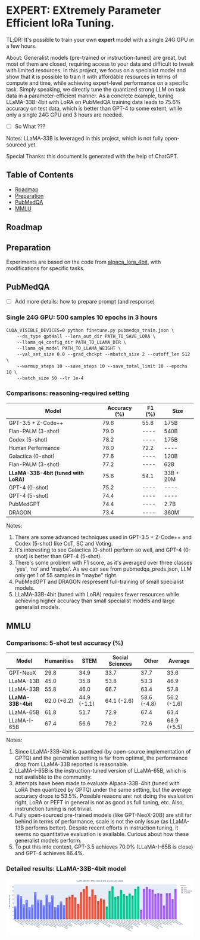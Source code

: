 # EXPERT: EXtremely Parameter Efficient loRa Tuning. 

TL;DR: It's possible to train your own **expert** model with a single 24G GPU in a few hours.

About: Generalist models (pre-trained or instruction-tuned) are great, but most of them are closed, requiring access to your data and difficult to tweak with limited resources. In this project, we focus on a specialist model and show that it is possible to train it with affordable resources in terms of compute and time, while achieving expert-level performance on a specific task. Simply speaking, we directly tune the quantized strong LLM on task data in a parameter-efficient manner. As a concrete example, tuning LLaMA-33B-4bit with LoRA on PubMedQA training data leads to 75.6% accuracy on test data, which is better than GPT-4 to some extent, while only a single 24G GPU and 3 hours are needed.

- [ ] So What ???

Notes: LLaMA-33B is leveraged in this project, which is not fully open-sourced yet.

Special Thanks: this document is generated with the help of ChatGPT.

## Table of Contents

- [Roadmap](#roadmap)
- [Preparation](#preparation)
- [PubMedQA](#pubmedqa)
- [MMLU](#mmlu)

## Roadmap

## Preparation
Experiments are based on the code from [alpaca_lora_4bit](https://github.com/johnsmith0031/alpaca_lora_4bit), with modifications for specific tasks.

## PubMedQA

- [ ] Add more details: how to prepare prompt (and response)

### Single 24G GPU: 500 samples 10 epochs in 3 hours
```
CUDA_VISIBLE_DEVICES=0 python finetune.py pubmedqa_train.json \ 
    --ds_type gpt4all --lora_out_dir PATH_TO_SAVE_LORA \
    --llama_q4_config_dir PATH_TO_LLAMA_DIR \ 
    --llama_q4_model PATH_TO_LLAMA_WEIGHT \
    --val_set_size 0.0 --grad_chckpt --mbatch_size 2 --cutoff_len 512 \ 
    --warmup_steps 10 --save_steps 10 --save_total_limit 10 --epochs 10 \ 
    --batch_size 50 --lr 1e-4 
```

### Comparisons: reasoning-required setting
| Model                                | Accuracy (%) | F1 (%) | Size      |
| -------------------------------------|--------------| -------|-----------|
| GPT-3.5 + Z-Code++                   | 79.6         | 55.8   | 175B      |
| Flan-PALM (3-shot)                   | 79.0         | ----   | 540B      |
| Codex (5-shot)                       | 78.2         | ----   | 175B      |
| Human Performance                    | 78.0         | 72.2   | ----      |
| Galactica (0-shot)                   | 77.6         | ----   | 120B      |
| Flan-PALM (3-shot)                   | 77.2         | ----   | 62B       |
| **LLaMA-33B-4bit (tuned with LoRA)** | 75.6         | 54.1   | 33B + 20M |
| GPT-4 (0-shot)                       | 75.2         | ----   | ----      |
| GPT-4 (5-shot)                       | 74.4         | ----   | ----      |
| PubMedGPT                            | 74.4         | ----   | 2.7B      |
| DRAGON                               | 73.4         | ----   | 360M      |

Notes: 
1. There are some advanced techniques used in GPT-3.5 + Z-Code++ and Codex (5-shot) like CoT, SC and Voting.
2. It's interesting to see Galactica (0-shot) perform so well, and GPT-4 (0-shot) is better than GPT-4 (5-shot).
3. There's some problem with F1 score, as it's averaged over three classes 'yes', 'no' and 'maybe'. As we can see from pubmedqa_preds.json, LLM only get 1 of 55 samples in "maybe" right. 
4. PubMedGPT and DRAGON respresent full-training of small specialist models. 
5. LLaMA-33B-4bit (tuned with LoRA) requires fewer resources while achieving higher accuracy than small specialist models and large generalist models.

## MMLU

### Comparisons: 5-shot test accuracy (%)
| Model              | Humanities  | STEM        | Social Sciences | Other        | Average     |
|--------------------|-------------|-------------|-----------------|--------------|-------------|
| GPT-NeoX           | 29.8        | 34.9        | 33.7            | 37.7         | 33.6        |
| LLaMA-13B          | 45.0        | 35.8        | 53.8            | 53.3         | 46.9        |
| LLaMA-33B          | 55.8        | 46.0        | 66.7            | 63.4         | 57.8        |
| **LLaMA-33B-4bit** | 62.0 (+6.2) | 44.9 (-1.1) | 64.1 (-2.6)     | 58.6 (-4.8)  | 56.2 (-1.6) |
| LLaMA-65B          | 61.8        | 51.7        | 72.9            | 67.4         | 63.4        |
| LLaMA-I-65B        | 67.4        | 56.6        | 79.2            | 72.6         | 68.9 (+5.5) |

Notes: 
1. Since LLaMA-33B-4bit is quantized (by open-source implementation of GPTQ) and the generation setting is far from optimal, the performance drop from LLaMA-33B reported is reasonable.
2. LLaMA-I-65B is the instruction-tuned version of LLaMA-65B, which is not available to the community.
3. Attempts have been made to evaluate Alpaca-33B-4bit (tuned with LoRA then quantized by GPTQ) under the same setting, but the average accuracy drops to 53.5%. Possible reasons are: not doing the evaluation right, LoRA or PEFT in general is not as good as full tuning, etc. Also, instrunction tuning is not trivial.
4. Fully open-sourced pre-trained models (like GPT-NeoX-20B) are still far behind in terms of performance, scale is not the only issue (as LLaMA-13B performs better). Despite recent efforts in instruction tuning, it seems no quantitative evaluation is available. Curious about how these generalist models perform.
5. To put this into context, GPT-3.5 achieves 70.0% (LLaMA-I-65B is close) and GPT-4 achieves 86.4%. 

### Detailed results: LLaMA-33B-4bit model
![detailed results of llama-33b-4bit](mmlu.png)
